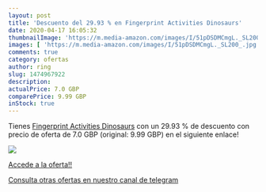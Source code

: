 ```yaml
---
layout: post
title: 'Descuento del 29.93 % en Fingerprint Activities Dinosaurs'
date: 2020-04-17 16:05:32
thumbnailImage: 'https://m.media-amazon.com/images/I/51pDSDMCmgL._SL200_.jpg'
images: [ 'https://m.media-amazon.com/images/I/51pDSDMCmgL._SL200_.jpg' ]
comments: true
category: ofertas
author: ring
slug: 1474967922
description:
actualPrice: 7.0 GBP
comparePrice: 9.99 GBP
inStock: true
---
```


Tienes [Fingerprint Activities Dinosaurs](https://www.amazon.com/dp/1474967922/?tag=redken08-20) con un 29.93 % de descuento con precio de oferta de 7.0 GBP (original: 9.99 GBP) en el siguiente enlace!

[![](https://m.media-amazon.com/images/I/51pDSDMCmgL._SL200_.jpg)](https://www.amazon.com/dp/1474967922/?tag=redken08-20)

[Accede a la oferta!!](https://www.amazon.com/dp/1474967922/?tag=redken08-20)

[Consulta otras ofertas en nuestro canal de telegram](https://t.me/s/ofertas25)
